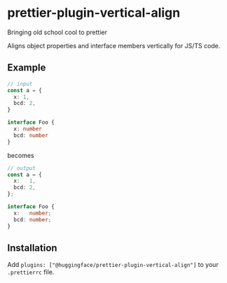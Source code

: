 # prettier-plugin-vertical-align
Bringing old school cool to prettier

Aligns object properties and interface members vertically for JS/TS code.

## Example

```typescript
// input
const a = {
  x: 1,
  bcd: 2,
}

interface Foo {
  x: number
  bcd: number
}
```

becomes

```typescript
// output
const a = {
  x:   1,
  bcd: 2,
};

interface Foo {
  x:   number;
  bcd: number;
}
```

## Installation

Add `plugins: ["@huggingface/prettier-plugin-vertical-align"]` to your `.prettierrc` file.

